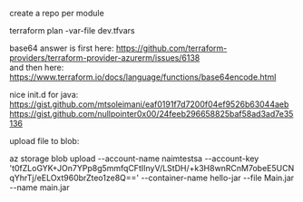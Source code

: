 create a repo per module

terraform plan -var-file dev.tfvars

base64 answer is first here: https://github.com/terraform-providers/terraform-provider-azurerm/issues/6138  
and then here: https://www.terraform.io/docs/language/functions/base64encode.html

nice init.d for java:
https://gist.github.com/mtsoleimani/eaf0191f7d7200f04ef9526b63044aeb
https://gist.github.com/nullpointer0x00/24feeb296658825baf58ad3ad7e35136


upload file to blob:

az storage blob upload --account-name naimtestsa --account-key 't0fZLoGYK+JOn7YPp8g5mmfqCFtIInyV/LStDH/+k3H8wnRCnM7obeE5UCNqYhrTj/eELOxt960brZteo1ze8Q==' --container-name hello-jar --file Main.jar --name main.jar